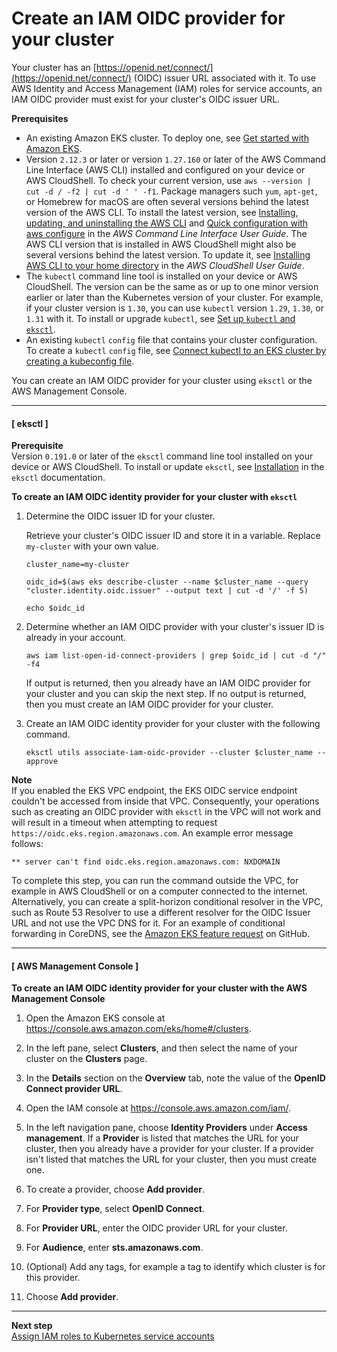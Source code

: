 # Create an IAM OIDC provider for your cluster<a name="enable-iam-roles-for-service-accounts"></a>

Your cluster has an [https://openid.net/connect/](https://openid.net/connect/) \(OIDC\) issuer URL associated with it\. To use AWS Identity and Access Management \(IAM\) roles for service accounts, an IAM OIDC provider must exist for your cluster's OIDC issuer URL\.

**Prerequisites**
+ An existing Amazon EKS cluster\. To deploy one, see [Get started with Amazon EKS](getting-started.md)\.
+ Version `2.12.3` or later or version `1.27.160` or later of the AWS Command Line Interface \(AWS CLI\) installed and configured on your device or AWS CloudShell\. To check your current version, use `aws --version | cut -d / -f2 | cut -d ' ' -f1`\. Package managers such `yum`, `apt-get`, or Homebrew for macOS are often several versions behind the latest version of the AWS CLI\. To install the latest version, see [Installing, updating, and uninstalling the AWS CLI](https://docs.aws.amazon.com/cli/latest/userguide/cli-chap-install.html) and [Quick configuration with aws configure](https://docs.aws.amazon.com/cli/latest/userguide/cli-configure-quickstart.html#cli-configure-quickstart-config) in the *AWS Command Line Interface User Guide*\. The AWS CLI version that is installed in AWS CloudShell might also be several versions behind the latest version\. To update it, see [Installing AWS CLI to your home directory](https://docs.aws.amazon.com/cloudshell/latest/userguide/vm-specs.html#install-cli-software) in the *AWS CloudShell User Guide*\.
+ The `kubectl` command line tool is installed on your device or AWS CloudShell\. The version can be the same as or up to one minor version earlier or later than the Kubernetes version of your cluster\. For example, if your cluster version is `1.30`, you can use `kubectl` version `1.29`, `1.30`, or `1.31` with it\. To install or upgrade `kubectl`, see [Set up `kubectl` and `eksctl`](install-kubectl.md)\.
+ An existing `kubectl` `config` file that contains your cluster configuration\. To create a `kubectl` `config` file, see [Connect kubectl to an EKS cluster by creating a kubeconfig file](create-kubeconfig.md)\.

You can create an IAM OIDC provider for your cluster using `eksctl` or the AWS Management Console\.

------
#### [ eksctl ]

**Prerequisite**  
Version `0.191.0` or later of the `eksctl` command line tool installed on your device or AWS CloudShell\. To install or update `eksctl`, see [Installation](https://eksctl.io/installation) in the `eksctl` documentation\.

**To create an IAM OIDC identity provider for your cluster with `eksctl`**

1. Determine the OIDC issuer ID for your cluster\.

   Retrieve your cluster's OIDC issuer ID and store it in a variable\. Replace `my-cluster` with your own value\.

   ```
   cluster_name=my-cluster
   ```

   ```
   oidc_id=$(aws eks describe-cluster --name $cluster_name --query "cluster.identity.oidc.issuer" --output text | cut -d '/' -f 5)
   ```

   ```
   echo $oidc_id
   ```

1. Determine whether an IAM OIDC provider with your cluster's issuer ID is already in your account\.

   ```
   aws iam list-open-id-connect-providers | grep $oidc_id | cut -d "/" -f4
   ```

   If output is returned, then you already have an IAM OIDC provider for your cluster and you can skip the next step\. If no output is returned, then you must create an IAM OIDC provider for your cluster\.

1. Create an IAM OIDC identity provider for your cluster with the following command\.

   ```
   eksctl utils associate-iam-oidc-provider --cluster $cluster_name --approve
   ```
**Note**  
If you enabled the EKS VPC endpoint, the EKS OIDC service endpoint couldn't be accessed from inside that VPC\. Consequently, your operations such as creating an OIDC provider with `eksctl` in the VPC will not work and will result in a timeout when attempting to request `https://oidc.eks.region.amazonaws.com`\. An example error message follows:  

   ```
   ** server can't find oidc.eks.region.amazonaws.com: NXDOMAIN
   ```
To complete this step, you can run the command outside the VPC, for example in AWS CloudShell or on a computer connected to the internet\. Alternatively, you can create a split\-horizon conditional resolver in the VPC, such as Route 53 Resolver to use a different resolver for the OIDC Issuer URL and not use the VPC DNS for it\. For an example of conditional forwarding in CoreDNS, see the [Amazon EKS feature request](https://github.com/aws/containers-roadmap/issues/2038) on GitHub\.

------
#### [ AWS Management Console ]<a name="create-oidc-console"></a>

**To create an IAM OIDC identity provider for your cluster with the AWS Management Console**

1. Open the Amazon EKS console at [https://console\.aws\.amazon\.com/eks/home\#/clusters](https://console.aws.amazon.com/eks/home#/clusters)\.

1. In the left pane, select **Clusters**, and then select the name of your cluster on the **Clusters** page\.

1. In the **Details** section on the **Overview** tab, note the value of the **OpenID Connect provider URL**\.

1. Open the IAM console at [https://console\.aws\.amazon\.com/iam/](https://console.aws.amazon.com/iam/)\.

1. In the left navigation pane, choose **Identity Providers** under **Access management**\. If a **Provider** is listed that matches the URL for your cluster, then you already have a provider for your cluster\. If a provider isn't listed that matches the URL for your cluster, then you must create one\.

1. To create a provider, choose **Add provider**\.

1. For **Provider type**, select **OpenID Connect**\.

1. For **Provider URL**, enter the OIDC provider URL for your cluster\.

1. For **Audience**, enter **sts\.amazonaws\.com**\. 

1. \(Optional\) Add any tags, for example a tag to identify which cluster is for this provider\.

1. Choose **Add provider**\.

------

**Next step**  
[Assign IAM roles to Kubernetes service accounts](associate-service-account-role.md)